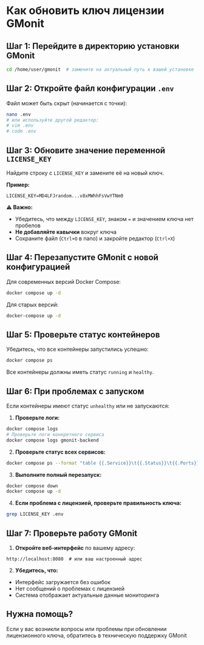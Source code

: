 # Как обновить ключ лицензии GMonit

## Шаг 1: Перейдите в директорию установки GMonit
```bash
cd /home/user/gmonit  # замените на актуальный путь к вашей установке
```

## Шаг 2: Откройте файл конфигурации `.env`
Файл может быть скрыт (начинается с точки):
```bash
nano .env
# или используйте другой редактор:
# vim .env
# code .env
```

## Шаг 3: Обновите значение переменной `LICENSE_KEY`
Найдите строку с `LICENSE_KEY` и замените её на новый ключ.

**Пример:**
```env
LICENSE_KEY=MD4LFJrandom...v8xMWhhFsVwYTNm0
```

**⚠️ Важно:**
- Убедитесь, что между `LICENSE_KEY`, знаком `=` и значением ключа нет пробелов
- **Не добавляйте кавычки** вокруг ключа
- Сохраните файл (`Ctrl+O` в nano) и закройте редактор (`Ctrl+X`)

## Шаг 4: Перезапустите GMonit с новой конфигурацией
Для современных версий Docker Compose:
```bash
docker compose up -d
```
Для старых версий:
```bash
docker-compose up -d
```

## Шаг 5: Проверьте статус контейнеров
Убедитесь, что все контейнеры запустились успешно:
```bash
docker compose ps
```
Все контейнеры должны иметь статус `running` и `healthy`.

## Шаг 6: При проблемах с запуском
Если контейнеры имеют статус `unhealthy` или не запускаются:

1. **Проверьте логи:**
```bash
docker compose logs
# Проверьте логи конкретного сервиса
docker compose logs gmonit-backend
```

2. **Проверьте статус всех сервисов:**
```bash
docker compose ps --format "table {{.Service}}\t{{.Status}}\t{{.Ports}}"
```

3. **Выполните полный перезапуск:**
```bash
docker compose down
docker compose up -d
```

4. **Если проблема с лицензией, проверьте правильность ключа:**
```bash
grep LICENSE_KEY .env
```

## Шаг 7: Проверьте работу GMonit
1. **Откройте веб-интерфейс** по вашему адресу:
```
http://localhost:8080  # или ваш настроенный адрес
```

2. **Убедитесь, что:**
- Интерфейс загружается без ошибок
- Нет сообщений о проблемах с лицензией
- Система отображает актуальные данные мониторинга

## Нужна помощь?
Если у вас возникли вопросы или проблемы при обновлении лицензионного ключа, обратитесь в техническую поддержку GMonit